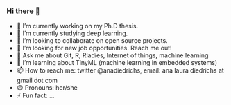 ### Hi there 👋


- 🔭 I’m currently working on my Ph.D thesis.
- 🌱 I’m currently studying deep learning.
- 👯 I’m looking to collaborate on open source projects.
- 🤔 I’m looking for new job opportunities. Reach me out!
- 💬 Ask me about Git, R, Rladies, Internet of things, machine learning
- 🔭 I’m learning about TinyML (machine learning in embedded systems)
- 📫 How to reach me: twitter @anadiedrichs, email: ana laura diedrichs at gmail dot com
- 😄 Pronouns: her/she
- ⚡ Fun fact: ...

